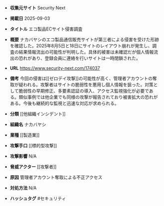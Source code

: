 - **収集元サイト**
Security Next

- **掲載日**
2025-09-03

- **タイトル**
エコ製品ECサイト侵害調査

- **概要**
ナカバヤシのエコ製品通信販売サイトが第三者による侵害を受けた形跡を確認した。2025年8月5日と18日にサイトのレイアウト崩れが発生し、調査の結果情報流出の可能性が判明した。具体的被害は未確認だが個人情報流出の恐れがあり、登録会員に連絡を行いサイトは一時閉鎖された。

- **URL**
https://www.security-next.com/174037

- **備考**
今回の侵害は[[ゼロデイ攻撃]]の可能性が高く、管理者アカウントの奪取が疑われる。攻撃者はサイトの脆弱性を悪用し個人情報を狙った。対策として脆弱性の早期修正、多要素認証の導入、アクセス監視強化が必要である。類似事例では他企業でも同様の攻撃が報告されており被害拡大の恐れがある。今後も継続的な監視と迅速な対応が求められる。

- **分類**
[[他組織インシデント]]

- **組織名**
ナカバヤシ

- **業種**
[[製造業]]

- **攻撃手口**
[[標的型攻撃]]

- **攻撃影響**
N/A

- **脅威アクター**
[[攻撃者]]

- **原因**
管理者アカウント奪取による不正アクセス

- **対処方法**
N/A

- **ハッシュタグ**
#セキュリティ
